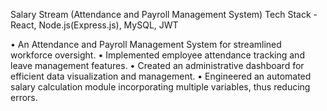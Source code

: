Salary Stream (Attendance and Payroll Management System)
Tech Stack - React, Node.js(Express.js), MySQL, JWT

• An Attendance and Payroll Management System for streamlined workforce oversight.
• Implemented employee attendance tracking and leave management features.
• Created an administrative dashboard for efficient data visualization and management.
• Engineered an automated salary calculation module incorporating multiple variables, thus reducing errors.
